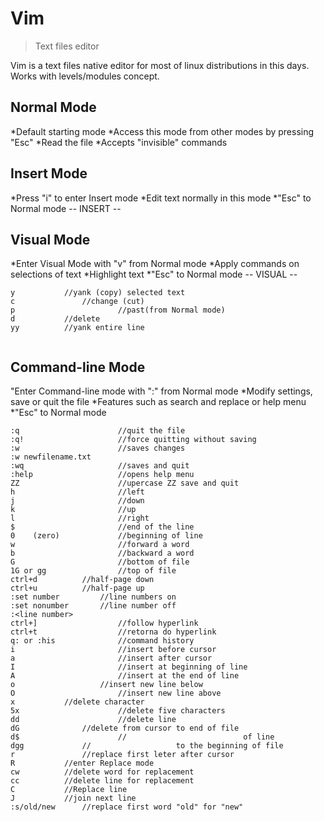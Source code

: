 # Vim
>Text files editor

Vim is a text files native editor for most of linux distributions in this days. Works with levels/modules concept.


## Normal Mode

*Default starting mode
*Access this mode from other modes by pressing "Esc"
*Read the file
*Accepts "invisible" commands


## Insert Mode

*Press "i" to enter Insert mode
*Edit text normally in this mode
*"Esc" to Normal mode
-- INSERT -- 


## Visual Mode

*Enter Visual Mode with "v" from Normal mode
*Apply commands on selections of text
*Highlight text
*"Esc" to Normal mode
-- VISUAL --

```
y			//yank (copy) selected text
c         		//change (cut)
p                       //past(from Normal mode)
d			//delete
yy 			//yank entire line


```



## Command-line Mode

"Enter Command-line mode with ":" from Normal mode
*Modify settings, save or quit the file
*Features such as search and replace or help menu
*"Esc" to Normal mode

```
:q                   	//quit the file
:q!                  	//force quitting without saving
:w                   	//saves changes
:w newfilename.txt    
:wq                  	//saves and quit
:help                	//opens help menu
ZZ                   	//upercase ZZ save and quit
h                    	//left
j                    	//down
k                    	//up
l                    	//right
$                    	//end of the line
0    (zero)          	//beginning of line
w                    	//forward a word
b                    	//backward a word
G                    	//bottom of file
1G or gg             	//top of file
ctrl+d			//half-page down
ctrl+u			//half-page up
:set number 		//line numbers on
:set nonumber		//line number off
:<line number>
ctrl+]                  //follow hyperlink
ctrl+t                  //retorna do hyperlink
q: or :his              //command history
i                       //insert before cursor
a                       //insert after cursor
I                       //insert at beginning of line
A                       //insert at the end of line
o                 	//insert new line below
O                       //insert new line above
x 			//delete character
5x                      //delete five characters
dd                      //delete line
dG    			//delete from cursor to end of file
d$                      //                          of line
dgg 			//                   to the beginning of file
r   			//replace first leter after cursor
R			//enter Replace mode
cw			//delete word for replacement
cc			//delete line for replacement
C			//Replace line
J			//join next line
:s/old/new		//replace first word "old" for "new"

